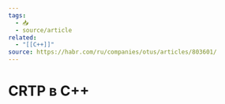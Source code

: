 ```yaml
---
tags:
  - 📥
  - source/article
related:
  - "[[C++]]"
source: https://habr.com/ru/companies/otus/articles/803601/
---
```


# CRTP в C++